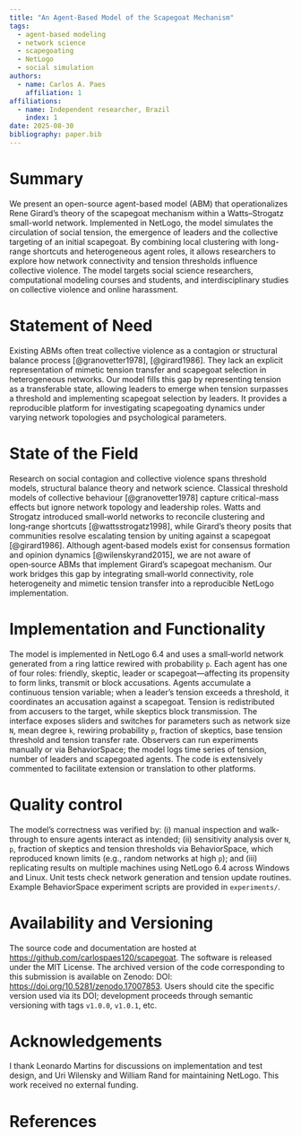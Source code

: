 ```yaml
---
title: "An Agent-Based Model of the Scapegoat Mechanism"
tags:
  - agent-based modeling
  - network science
  - scapegoating
  - NetLogo
  - social simulation
authors:
  - name: Carlos A. Paes
    affiliation: 1
affiliations:
  - name: Independent researcher, Brazil
    index: 1
date: 2025-08-30
bibliography: paper.bib
---
```



# Summary

We present an open-source agent-based model (ABM) that operationalizes Rene Girard’s theory of the scapegoat mechanism within a Watts–Strogatz small-world network. Implemented in NetLogo, the model simulates the circulation of social tension, the emergence of leaders and the collective targeting of an initial scapegoat. By combining local clustering with long-range shortcuts and heterogeneous agent roles, it allows researchers to explore how network connectivity and tension thresholds influence collective violence. The model targets social science researchers, computational modeling courses and students, and interdisciplinary studies on collective violence and online harassment.

# Statement of Need

Existing ABMs often treat collective violence as a contagion or structural balance process [@granovetter1978], [@girard1986]. They lack an explicit representation of mimetic tension transfer and scapegoat selection in heterogeneous networks. Our model fills this gap by representing tension as a transferable state, allowing leaders to emerge when tension surpasses a threshold and implementing scapegoat selection by leaders. It provides a reproducible platform for investigating scapegoating dynamics under varying network topologies and psychological parameters.

# State of the Field

Research on social contagion and collective violence spans threshold models, structural balance theory and network science. Classical threshold models of collective behaviour [@granovetter1978] capture critical-mass effects but ignore network topology and leadership roles. Watts and Strogatz introduced small‑world networks to reconcile clustering and long‑range shortcuts [@wattsstrogatz1998], while Girard’s theory posits that communities resolve escalating tension by uniting against a scapegoat [@girard1986]. Although agent‑based models exist for consensus formation and opinion dynamics [@wilenskyrand2015], we are not aware of open‑source ABMs that implement Girard’s scapegoat mechanism. Our work bridges this gap by integrating small‑world connectivity, role heterogeneity and mimetic tension transfer into a reproducible NetLogo implementation.

# Implementation and Functionality

The model is implemented in NetLogo 6.4 and uses a small‑world network generated from a ring lattice rewired with probability `p`. Each agent has one of four roles: friendly, skeptic, leader or scapegoat—affecting its propensity to form links, transmit or block accusations. Agents accumulate a continuous tension variable; when a leader’s tension exceeds a threshold, it coordinates an accusation against a scapegoat. Tension is redistributed from accusers to the target, while skeptics block transmission. The interface exposes sliders and switches for parameters such as network size `N`, mean degree `k`, rewiring probability `p`, fraction of skeptics, base tension threshold and tension transfer rate. Observers can run experiments manually or via BehaviorSpace; the model logs time series of tension, number of leaders and scapegoated agents. The code is extensively commented to facilitate extension or translation to other platforms.

# Quality control

The model’s correctness was verified by: (i) manual inspection and walk-through to ensure agents interact as intended; (ii) sensitivity analysis over `N`, `p`, fraction of skeptics and tension thresholds via BehaviorSpace, which reproduced known limits (e.g., random networks at high `p`); and (iii) replicating results on multiple machines using NetLogo 6.4 across Windows and Linux. Unit tests check network generation and tension update routines. Example BehaviorSpace experiment scripts are provided in `experiments/`.

# Availability and Versioning

The source code and documentation are hosted at https://github.com/carlospaes120/scapegoat. The software is released under the MIT License. The archived version of the code corresponding to this submission is available on Zenodo: DOI: https://doi.org/10.5281/zenodo.17007853. Users should cite the specific version used via its DOI; development proceeds through semantic versioning with tags `v1.0.0`, `v1.0.1`, etc.

# Acknowledgements

I thank Leonardo Martins for discussions on implementation and test design, and Uri Wilensky and William Rand for maintaining NetLogo. This work received no external funding.

# References
